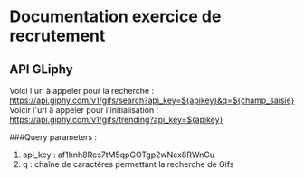 # Documentation exercice de recrutement

## API GLiphy

Voici l'url à appeler pour la recherche : https://api.giphy.com/v1/gifs/search?api_key=${apikey}&q=${champ_saisie}
Voicir l'url à appeler pour l'initialisation :   https://api.giphy.com/v1/gifs/trending?api_key=${apikey}

###Query parameters : 

1. api_key : af1hnh8Res7tM5qpGOTgp2wNex8RWnCu
2. q : chaîne de caractères permettant la recherche de Gifs



